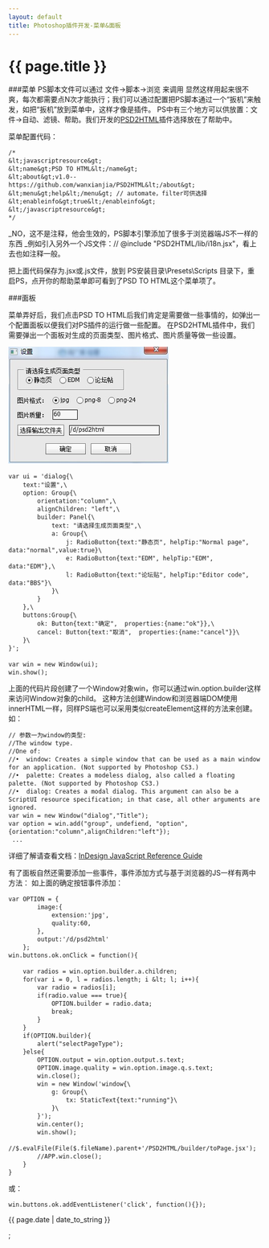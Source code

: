 ```yaml
---
layout: default
title: Photoshop插件开发-菜单&面板
---
```

# {{ page.title }}



###菜单
PS脚本文件可以通过 文件-&gt;脚本-&gt;浏览 来调用
显然这样用起来很不爽，每次都需要点N次才能执行；我们可以通过配置把PS脚本通过一个“扳机”来触发，如把“扳机”放到菜单中，这样才像是插件。
PS中有三个地方可以供放置：文件-&gt;自动、滤镜、帮助。我们开发的[PSD2HTML](https://github.com/wanxianjia/PSD2HTML)插件选择放在了帮助中。

菜单配置代码：

~~~
/*
&lt;javascriptresource&gt;
&lt;name&gt;PSD TO HTML&lt;/name&gt;
&lt;about&gt;v1.0--https://github.com/wanxianjia/PSD2HTML&lt;/about&gt;
&lt;menu&gt;help&lt;/menu&gt; // automate，filter可供选择
&lt;enableinfo&gt;true&lt;/enableinfo&gt;
&lt;/javascriptresource&gt;
*/
~~~

_NO，这不是注释，他会生效的，PS脚本引擎添加了很多于浏览器端JS不一样的东西
_例如引入另外一个JS文件：// @include "PSD2HTML/lib/i18n.jsx"，看上去也如注释一般。



把上面代码保存为.jsx或.js文件，放到 PS安装目录\Presets\Scripts 目录下，重启PS，点开你的帮助菜单即可看到了PSD TO HTML这个菜单项了。

###面板

菜单弄好后，我们点击PSD TO HTML后我们肯定是需要做一些事情的，如弹出一个配置面板以便我们对PS插件的运行做一些配置。
在PSD2HTML插件中，我们需要弹出一个面板对生成的页面类型、图片格式、图片质量等做一些设置。

![Foo](img/panel.jpg)

~~~
var ui = 'dialog{\
    text:"设置",\
    option: Group{\
        orientation:"column",\
        alignChildren: "left",\
        builder: Panel{\
            text: "请选择生成页面类型",\
            a: Group{\
                j: RadioButton{text:"静态页", helpTip:"Normal page", data:"normal",value:true}\
                e: RadioButton{text:"EDM", helpTip:"EDM", data:"EDM"},\
                l: RadioButton{text:"论坛贴", helpTip:"Editor code", data:"BBS"}\
            }\
        }
    },\
    buttons:Group{\
        ok: Button{text:"确定",  properties:{name:"ok"}},\
        cancel: Button{text:"取消",  properties:{name:"cancel"}}\
    }\
}';

var win = new Window(ui);
win.show();
~~~
上面的代码片段创建了一个Window对象win，你可以通过win.option.builder这样来访问Window对象的child。
这种方法创建Window和浏览器端DOM使用innerHTML一样，同样PS端也可以采用类似createElement这样的方法来创建。
如：
~~~
// 参数一为window的类型:
//The window type.
//One of:
//•  window: Creates a simple window that can be used as a main window for an application. (Not supported by Photoshop CS3.)
//•  palette: Creates a modeless dialog, also called a floating palette. (Not supported by Photoshop CS3.)
//•  dialog: Creates a modal dialog. This argument can also be a ScriptUI resource specification; in that case, all other arguments are ignored.
var win = new Window("dialog","Title");
var option = win.add("group", undefiend, "option",{orientation:"column",alignChildren:"left"});
 ...
~~~

详细了解请查看文档：[InDesign JavaScript Reference Guide](http://www.jongware.com/idjshelp.html)

有了面板自然还需要添加一些事件，事件添加方式与基于浏览器的JS一样有两中方法：
如上面的确定按钮事件添加：
~~~
var OPTION = {
        image:{
            extension:'jpg',
            quality:60,
        },
        output:'/d/psd2html'
    };
win.buttons.ok.onClick = function(){

    var radios = win.option.builder.a.children;
    for(var i = 0, l = radios.length; i &lt; l; i++){
        var radio = radios[i];
        if(radio.value === true){
            OPTION.builder = radio.data;
            break;
        }
    }
    if(OPTION.builder){
        alert("selectPageType");
    }else{
        OPTION.output = win.option.output.s.text;
        OPTION.image.quality = win.option.image.q.s.text;
        win.close();
        win = new Window('window{\
            g: Group{\
                tx: StaticText{text:"running"}\
            }\
        }');
        win.center();
        win.show();
        //$.evalFile(File($.fileName).parent+'/PSD2HTML/builder/toPage.jsx');
        //APP.win.close();
    }
}
~~~
或：
~~~
win.buttons.ok.addEventListener('click', function(){});
~~~
<p>{{ page.date | date_to_string }}</p>;
